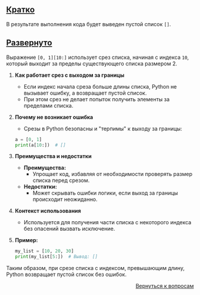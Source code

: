 ## <u>Кратко</u>

В результате выполнения кода будет выведен пустой список `[]`.

## <u>Развернуто</u>

Выражение `[0, 1][10:]` использует срез списка, начиная с индекса `10`, который выходит за пределы существующего списка
размером 2.

1. **Как работает срез с выходом за границы**
    - Если индекс начала среза больше длины списка, Python не вызывает ошибку, а возвращает пустой список.
    - При этом срез не делает попыток получить элементы за пределами списка.

2. **Почему не возникает ошибка**
    - Срезы в Python безопасны и "терпимы" к выходу за границы:
    ```python
    a = [0, 1]
    print(a[10:])  # []
    ```

3. **Преимущества и недостатки**
    - **Преимущества:**
        - Упрощает код, избавляя от необходимости проверять размер списка перед срезом.
    - **Недостатки:**
        - Может скрывать ошибки логики, если выход за границы происходит неожиданно.

4. **Контекст использования**
    - Используется для получения части списка с некоторого индекса без опасений вызвать исключение.

5. **Пример:**
    ```python
    my_list = [10, 20, 30]
    print(my_list[5:])  # Вывод: []
    ```

Таким образом, при срезе списка с индексом, превышающим длину, Python возвращает пустой список без ошибок.

<div align="right">

[Вернуться к вопросам](../Вопросы.md)

</div>
